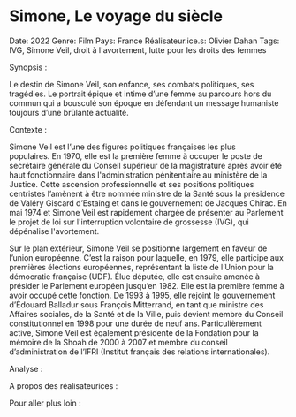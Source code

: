 # Simone, Le voyage du siècle

Date: 2022
Genre: Film
Pays: France
Réalisateur.ice.s: Olivier Dahan
Tags: IVG, Simone Veil, droit à l'avortement, lutte pour les droits des femmes

Synopsis : 

Le destin de Simone Veil, son enfance, ses combats politiques, ses tragédies. Le portrait épique et intime d’une femme au parcours hors du commun qui a bousculé son époque en défendant un message humaniste toujours d’une brûlante actualité.

Contexte : 

Simone Veil est l’une des figures politiques françaises les plus populaires. En 1970, elle est la première femme à occuper le poste de secrétaire générale du Conseil supérieur de la magistrature après avoir été haut fonctionnaire dans l'administration pénitentiaire au ministère de la Justice. Cette ascension professionnelle et ses positions politiques centristes l’amènent à être nommée ministre de la Santé sous la présidence de Valéry Giscard d’Estaing et dans le gouvernement de Jacques Chirac. En mai 1974 et Simone Veil est rapidement chargée de présenter au Parlement le projet de loi sur l'interruption volontaire de grossesse (IVG), qui dépénalise l'avortement.

Sur le plan extérieur, Simone Veil se positionne largement en faveur de l’union européenne. C’est la raison pour laquelle, en 1979, elle participe aux premières élections européennes, représentant la liste de l’Union pour la démocratie française (UDF). Élue députée, elle est ensuite amenée à présider le Parlement européen jusqu’en 1982. Elle est la première femme à avoir occupé cette fonction. De 1993 à 1995, elle rejoint le gouvernement d’Édouard Balladur sous François Mitterrand, en tant que ministre des Affaires sociales, de la Santé et de la Ville, puis devient membre du Conseil constitutionnel en 1998 pour une durée de neuf ans. Particulièrement active, Simone Veil est également présidente de la Fondation pour la mémoire de la Shoah de 2000 à 2007 et membre du conseil d’administration de l’IFRI (Institut français des relations internationales).

Analyse : 

A propos des réalisateurices : 

Pour aller plus loin :